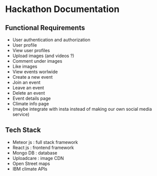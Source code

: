 # Hackathon Documentation

## Functional Requirements
* User authentication and authorization
* User profile 
* View user profiles
* Upload images (and videos ?)
* Comment under images
* Like images
* View events worlwide
* Create a new event
* Join an event
* Leave an event
* Delete an event
* Event details page
* Climate info page
* (maybe integrate with insta instead of making our own social media service)

## Tech Stack
* Meteor js : full stack framework
* React js : frontend framework
* Mongo DB : database
* Uploadcare : image CDN
* Open Street maps
* IBM climate APIs